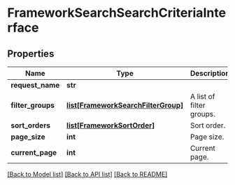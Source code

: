 # FrameworkSearchSearchCriteriaInterface

## Properties
Name | Type | Description | Notes
------------ | ------------- | ------------- | -------------
**request_name** | **str** |  | 
**filter_groups** | [**list[FrameworkSearchFilterGroup]**](FrameworkSearchFilterGroup.md) | A list of filter groups. | 
**sort_orders** | [**list[FrameworkSortOrder]**](FrameworkSortOrder.md) | Sort order. | [optional] 
**page_size** | **int** | Page size. | [optional] 
**current_page** | **int** | Current page. | [optional] 

[[Back to Model list]](../README.md#documentation-for-models) [[Back to API list]](../README.md#documentation-for-api-endpoints) [[Back to README]](../README.md)


